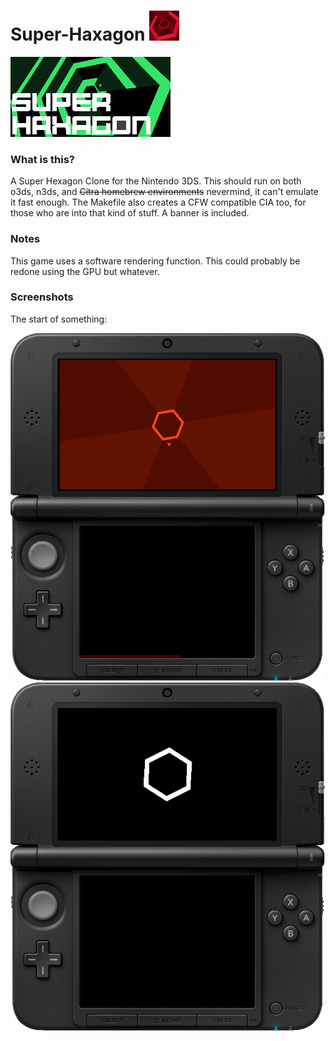 # Super-Haxagon ![Icon](./resource/icon.png "Icon")

![Super Haxagon](./resource/banner.png "Banner")

### What is this?

A Super Hexagon Clone for the Nintendo 3DS. This should run on both o3ds, n3ds, and ~~Citra homebrew environments~~ nevermind, it can't emulate it fast enough. The Makefile also creates a CFW compatible CIA too, for those who are into that kind of stuff. A banner is included.

### Notes

This game uses a software rendering function. This could probably be redone using the GPU but whatever.

### Screenshots

The start of something:

![Humble Beginnings](./media/scr_2_MERGED.png "Human Arrow")
![Humble Beginnings](./media/scr_1_MERGED.png "Screenshot")

